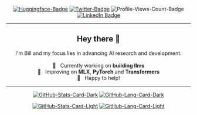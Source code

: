<div align="center">
<p><a href="https://huggingface.co/williamzebrowski"><img src="https://img.shields.io/badge/%F0%9F%A4%97-williamzebrowski-grey" alt="Huggingface-Badge"></a> <a href="https://x.com/wtzebrowski"><img src="https://img.shields.io/badge/-wtzebrowski%5F-grey?logo=x" alt="Twitter-Badge"></a> <img src="https://komarev.com/ghpvc/?username=williamzebrowski&amp;color=grey" alt="Profile-Views-Count-Badge"> <a href="https://www.linkedin.com/in/williamzebrowski/"><img src="https://img.shields.io/badge/LinkedIn-0A66C2?style=flat&logo=linkedin&logoColor=white" alt="LinkedIn Badge"/></a></p>
<hr>
  <h2>Hey there 👋</h2>
  <p align="center">
    I'm Bill and my focus lies in advancing AI research and development.<br/><br/>
    🔭 &nbsp; Currently working on <b>building llms</b><br/>
    🌱 &nbsp; Improving on <b>MLX</b>, <b>PyTorch</b> and <b>Transformers</b><br/>
    💬 &nbsp; Happy to help!
  </p>
<hr>
<p><a href="https://github.com/williamzebrowski/williamzebrowski#gh-dark-mode-only"><img src="https://github-readme-stats.vercel.app/api?username=williamzebrowski&amp;show_icons=true&amp;hide_border=true&amp;include_all_commits=true&amp;card_width=600&amp;custom_title=GitHub%20Open%20Source%20Stats&amp;title_color=3B7EBF&amp;text_color=FFF&amp;icon_color=3B7EBF&amp;hide=contribs&amp;show=reviews,prs_merged,prs_merged_percentage&amp;theme=transparent#gh-dark-mode-only" alt="GitHub-Stats-Card-Dark"></a> <a href="https://github.com/williamzebrowski/williamzebrowski#gh-dark-mode-only"><img src="https://github-readme-stats.vercel.app/api/top-langs/?username=williamzebrowski&amp;layout=compact&amp;hide_border=true&amp;card_width=600&amp;custom_title=GitHub%20Open%20Source%20Stats&amp;title_color=3B7EBF&amp;text_color=FFF&amp;icon_color=3B7EBF&amp;theme=transparent#gh-dark-mode-only" alt="GitHub-Lang-Card-Dark"></a></p>
<p><a href="https://github.com/williamzebrowski/williamzebrowski#gh-light-mode-only"><img src="https://github-readme-stats.vercel.app/api?username=williamzebrowski&amp;show_icons=true&amp;hide_border=true&amp;include_all_commits=true&amp;card_width=600&amp;custom_title=GitHub%20Open%20Source%20Stats&amp;title_color=3B7EBF&amp;text_color=474A4E&amp;icon_color=3B7EBF&amp;hide=contribs&amp;show=reviews,prs_merged,prs_merged_percentage&amp;theme=transparent#gh-light-mode-only" alt="GitHub-Stats-Card-Light"></a> <a href="https://github.com/williamzebrowski/williamzebrowski#gh-light-mode-only"><img src="https://github-readme-stats.vercel.app/api/top-langs/?username=williamzebrowski&amp;layout=compact&amp;hide_border=true&amp;card_width=600&amp;custom_title=GitHub%20Open%20Source%20Stats&amp;title_color=3B7EBF&amp;text_color=474A4E&amp;icon_color=3B7EBF&amp;theme=transparent#gh-light-mode-only" alt="GitHub-Lang-Card-Light"></a></p>
  </div>
